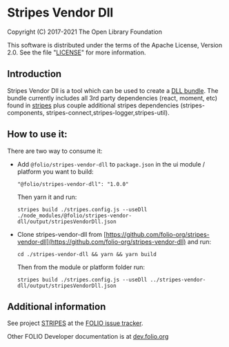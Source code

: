 # Stripes Vendor Dll

Copyright (C) 2017-2021 The Open Library Foundation

This software is distributed under the terms of the Apache License,
Version 2.0. See the file "[LICENSE](LICENSE)" for more information.


## Introduction

Stripes Vendor Dll is a tool which can be used to create a [DLL bundle](https://webpack.js.org/plugins/dll-plugin/). The bundle currently includes all 3rd party dependencies (react, moment, etc) found in [stripes](https://github.com/folio-org/stripes/blob/master/package.json) plus couple additional stripes dependencies (stripes-components, stripes-connect,stripes-logger,stripes-util).

## How to use it:

There are two way to consume it:

* Add `@folio/stripes-vendor-dll` to `package.json` in the ui module / platform you want to build:

  ````
  "@folio/stripes-vendor-dll": "1.0.0"
  ````

  Then yarn it and run:

  ````
  stripes build ./stripes.config.js --useDll ./node_modules/@folio/stripes-vendor-dll/output/stripesVendorDll.json
  ````

* Clone stripes-vendor-dll from [https://github.com/folio-org/stripes-vendor-dll](https://github.com/folio-org/stripes-vendor-dll) and run:

  ````
  cd ./stripes-vendor-dll && yarn && yarn build
  ````

  Then from the module or platform folder run:

  ````
  stripes build ./stripes.config.js --useDll ../stripes-vendor-dll/output/stripesVendorDll.json
  ````


## Additional information

See project [STRIPES](https://issues.folio.org/browse/STRIPES)
at the [FOLIO issue tracker](https://dev.folio.org/guidelines/issue-tracker/).

Other FOLIO Developer documentation is at [dev.folio.org](https://dev.folio.org/)

